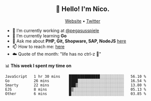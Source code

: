<h2 align="center">👋 Hello! I'm Nico.</h2>
<p align="center">
  <a href="https://gruselhaus.com">Website</a> •
  <a href="https://twitter.com/NicoFinkernagel">Twitter</a>
</p>


- 🔭 I’m currently working at [@pegasusspiele](https://github.com/pegasusspiele)
- 🌱 I’m currently learning **Go**
- 💬 Ask me about **PHP, Git, Shopware, SAP, NodeJS** [here](https://github.com/gruselhaus/gruselhaus/issues)
- 📫 How to reach me: [here](https://github.com/gruselhaus/gruselhaus/issues)
- ☁️ Quote of the month: "life has no ctrl-z 🌴"

📊 **This week I spent my time on**
<!--START_SECTION:waka-->
```text
JavaScript   1 hr 30 mins    ██████████████░░░░░░░░░░░   56.10 % 
Go           26 mins         ████░░░░░░░░░░░░░░░░░░░░░   16.54 % 
Smarty       22 mins         ███▒░░░░░░░░░░░░░░░░░░░░░   13.80 % 
EJS          8 mins          █▒░░░░░░░░░░░░░░░░░░░░░░░   05.13 % 
Other        6 mins          █░░░░░░░░░░░░░░░░░░░░░░░░   03.85 % 
```
<!--END_SECTION:waka-->
